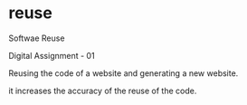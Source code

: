 # reuse

Softwae Reuse 


Digital Assignment - 01


Reusing the code of a website and generating a new website.


it increases the accuracy of the reuse of the code.
 
